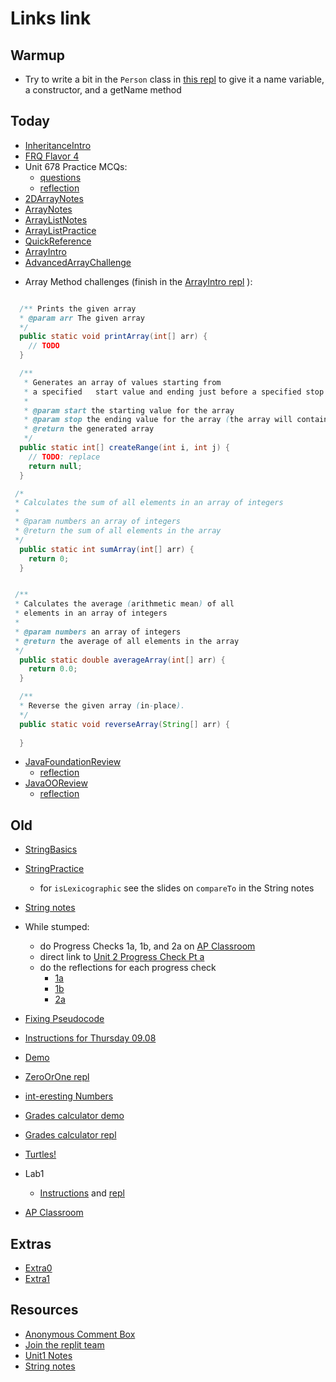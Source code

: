 # Links link
## Warmup
* Try to write a bit in the `Person` class in [this repl](https://replit.com/team/APCSA-Block8-2223/InheritanceIntro) to give it a name variable, a constructor, and a getName method
## Today
* [InheritanceIntro](https://replit.com/team/APCSA-Block8-2223/InheritanceIntro)
* [FRQ Flavor 4](https://runestone.academy/ns/books/published/VAPCSA23/Unit8-2DArray/grayImageA.html)
* Unit 678 Practice MCQs:
  - [questions](https://apclassroom.collegeboard.org/8/assessments/assignments/49941252/)
  - [reflection](https://replit.com/team/APCSA-Block8-2223/Unit678Reflection)
* [2DArrayNotes](files/notes/Java-2DArrays.pdf)
* [ArrayNotes](files/notes/Java-Arrays.pdf)
* [ArrayListNotes](files/notes/Java-ArrayList.pdf)
* [ArrayListPractice](https://replit.com/team/APCSA-Block8-2223/ArrayListIntro)
* [QuickReference](https://apstudents.collegeboard.org/ap/pdf/ap-computer-science-a-java-quick-reference_0.pdf)
* [ArrayIntro](https://replit.com/team/APCSA-Block8-2223/ArrayIntro)
* [AdvancedArrayChallenge](files/AdvancedArrayChallenge.md)
<!-- * Alternatively, you could work on a side project! If you don't have a side project yet, get one! -->
<!-- * [Hailstone FRQ](files/hailstone.pdf) -->
* Array Method challenges (finish in the [ArrayIntro repl](https://replit.com/team/APCSA-Block8-2223/ArrayIntro) ):
```java

  /** Prints the given array
  * @param arr The given array
  */
  public static void printArray(int[] arr) {
    // TODO
  }

  /**
   * Generates an array of values starting from
   * a specified   start value and ending just before a specified stop value.
   *
   * @param start the starting value for the array
   * @param stop the ending value for the array (the array will contain all values from start up to, but not including, stop)
   * @return the generated array
   */
  public static int[] createRange(int i, int j) {
    // TODO: replace
    return null;
  }

 /*
 * Calculates the sum of all elements in an array of integers
 *
 * @param numbers an array of integers
 * @return the sum of all elements in the array
 */
  public static int sumArray(int[] arr) {
    return 0;
  }


 /**
 * Calculates the average (arithmetic mean) of all 
 * elements in an array of integers
 *
 * @param numbers an array of integers
 * @return the average of all elements in the array
 */
  public static double averageArray(int[] arr) {
    return 0.0;
  }

  /**
  * Reverse the given array (in-place).
  */
  public static void reverseArray(String[] arr) {
    
  }
  ```
* [JavaFoundationReview](https://apclassroom.collegeboard.org/8/assessments/assignments/48961677/)
    - [reflection](https://replit.com/team/APCSA-Block8-2223/FoundationReviewReflection)
* [JavaOOReview](https://apclassroom.collegeboard.org/8/assessments/assignments/48961777/)
    - [reflection](https://replit.com/team/APCSA-Block8-2223/OOReviewReflection)

## Old
* [StringBasics](https://replit.com/team/APCSA-Block8-2223/StringBasics)
* [StringPractice](https://replit.com/team/APCSA-Block8-2223/StringPracticeGroup)
    * for `isLexicographic` see the slides on `compareTo` in the String notes
* [String notes](files/stringBasics.pdf)
* While stumped:
    * do Progress Checks 1a, 1b, and 2a on [AP Classroom](https://www.apclassroom.collegeboard.org)
    * direct link to [Unit 2 Progress Check Pt a](https://apclassroom.collegeboard.org/8/assessments/assignments/48094398/) 
    * do the reflections for each progress check
        - [1a](https://replit.com/team/APCSA-Block8-2223/Unit1A-Progress-Check)
        - [1b](https://replit.com/team/APCSA-Block8-2223/Unit1B-Progress-Check)
        - [2a](https://replit.com/team/APCSA-Block8-2223/Unit2A-Progress-Check)


* [Fixing Pseudocode](https://replit.com/team/APCSA-Block8-2223/FixingPseudocode)
* [Instructions for Thursday 09.08](https://docs.google.com/document/d/1_h0v_cgrjOu1TpCQQ7m7R4vpybqe2okUgwcpVGH8YdQ/edit?usp=sharing)
* [Demo](https://replit.com/@mrDonoghue/ZooDemoJ)
* [ZeroOrOne repl](https://replit.com/team/APCSA-Block8-2223/ZeroOrOne)
* [int-eresting Numbers](https://replit.com/team/APCSA-Block8-2223/int-eresting-Numbers)
* [Grades calculator demo](https://replit.com/@mrDonoghue/GradesDemoJ)
* [Grades calculator repl](https://replit.com/team/APCSA-Block8-2223/GradeCalculator)
* [Turtles!](https://replit.com/team/APCSA-Block8-2223/Turtles)
* Lab1
    * [Instructions](files/labs/lab1.md) and [repl](https://replit.com/team/APCSA-Block8-2223/Lab1Bibliophile)
* [AP Classroom](https://www.apclassroom.collegeboard.org)

## Extras
* [Extra0](https://replit.com/team/APCSA-Block8-2223/Extra0)
* [Extra1](https://replit.com/team/APCSA-Block8-2223/Extra1)
## Resources
* [Anonymous Comment Box](https://forms.gle/NGGE7UAr6ZFP4KWs6)
* [Join the replit team](https://replit.com/teams/join/zzepkxrthlgsbzxjcpyalzouuwlczedr-APCSA-Block8-2223)
* [Unit1 Notes](https://drive.google.com/file/d/1OURaS812sPyaqV1LmvPY3AftyBiaWebt/view?usp=sharing)
* [String notes](files/stringBasics.pdf)
